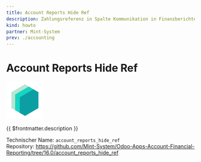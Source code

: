 ```yaml
---
title: Account Reports Hide Ref
description: Zahlungsreferenz in Spalte Kommunikation in Finanzberichten ausblenden.
kind: howto
partner: Mint-System
prev: ./accounting
---
```

# Account Reports Hide Ref
![icon_oms_box](attachments/icons_odoo_mint_system.png)

{{ $frontmatter.description }}

Technischer Name: `account_reports_hide_ref`\
Repository: <https://github.com/Mint-System/Odoo-Apps-Account-Financial-Reporting/tree/16.0/account_reports_hide_ref>
